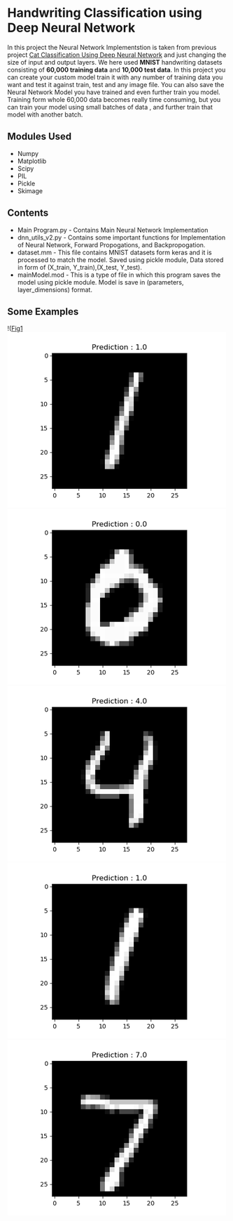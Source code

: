 # Handwriting Classification using Deep Neural Network

In this project the Neural Network Implementstion is taken from previous project [Cat Classification Using Deep Neural Network](https://github.com/jimmyahalpara/Machine-and-Deep-Learning/tree/master/Cat%20Classification%20with%20Deep%20Neural%20Network) and just changing the size of input and output layers. We here used **MNIST** handwriting datasets consisting of **60,000 training data** and **10,000 test data**. 
In this project you can create your custom model train it with any number of training data you want and test it against train, test and any image file. You can also save the Neural Network Model you have trained and even further train you model. Training form whole 60,000 data becomes really time consuming, but you can train your model using small batches of data , and further train that model with another batch. 

## Modules Used 

* Numpy
* Matplotlib
* Scipy
* PIL
* Pickle
* Skimage

## Contents

* Main Program.py - Contains Main Neural Network Implementation
* dnn_utils_v2.py - Contains some important functions for Implementation of Neural Network, Forward Propogations, and Backpropogation.
* dataset.mm - This file contains MNIST datasets form keras and it is processed to match the model. Saved using pickle module, Data stored in form of (X_train, Y_train),(X_test, Y_test).
* mainModel.mod - This is a type of file in which this program saves the model using pickle module. Model is save in (parameters, layer_dimensions) format.

## Some Examples

!([Fig1](images/Figure_1.png)
![FIg2](images/Figure_2.png)
![Fig2](images/Figure_3.png)
![Fig3](images/Figure_5.png)
![FIg4](images/Figure_6.png)
![FIg4](images/img.png)
